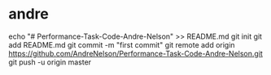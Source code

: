 # andre
echo "# Performance-Task-Code-Andre-Nelson" >> README.md git init git add README.md git commit -m "first commit" git remote add origin https://github.com/AndreNelson/Performance-Task-Code-Andre-Nelson.git git push -u origin master
